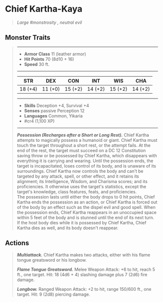 # Chief Kartha-Kaya
>*Large #monstrosity , neutral evil*
## Monster Traits
>___
>- **Armor Class** 11 (leather armor)
>- **Hit Points** 70 (8d10 + 16)
>- **Speed** 30 ft.
>___
>|STR|DEX|CON|INT|WIS|CHA|
>|:---:|:---:|:---:|:---:|:---:|:---:|
>|18 (+4)|11 (+0)|15 (+2)|14 (+2)|15 (+2)|14 (+2)|
>___
>- **Skills** Deception +4, Survival +4
>- **Senses** passive Perception 12
>- **Languages** Common, Yikaria
>- #cr4 (1,100 XP)
>___
>***Possession (Recharges after a Short or Long Rest).*** Chief Kartha attempts to magically possess a humanoid or giant. Chief Kartha must touch the target throughout a short rest, or the attempt fails. At the end of the rest, the target must succeed on a DC 12 Constitution saving throw or be possessed by Chief Kartha, which disappears with everything it is carrying and wearing. Until the possession ends, the target is incapacitated, loses control of its body, and is unaware of its surroundings. Chief Kartha now controls the body and can't be targeted by any attack, spell, or other effect, and it retains its alignment; its Intelligence, Wisdom, and Charisma scores; and its proficiencies. It otherwise uses the target's statistics, except the target's knowledge, class features, feats, and proficiencies.  
>The possession lasts until either the body drops to 0 hit points, Chief Kartha ends the possession as an action, or Chief Kartha is forced out of the body by an effect such as the dispel evil and good spell. When the possession ends, Chief Kartha reappears in an unoccupied space within 5 feet of the body and is stunned until the end of its next turn. If the host body dies while it is possessed by Chief Kartha, Chief Kartha dies as well, and its body doesn't reappear.  
>
## Actions
>***Multiattack.*** Chief Kartha makes two attacks, either with his flame tongue greatsword or his longbow.  
>
>***Flame Tongue Greatsword.*** Melee Weapon Attack: +6 to hit, reach 5 ft., one target. Hit: 18 (4d6 + 4) slashing damage plus 7 (2d6) fire damage.  
>
>***Longbow.*** Ranged Weapon Attack: +2 to hit, range 150/600 ft., one target. Hit: 9 (2d8) piercing damage.